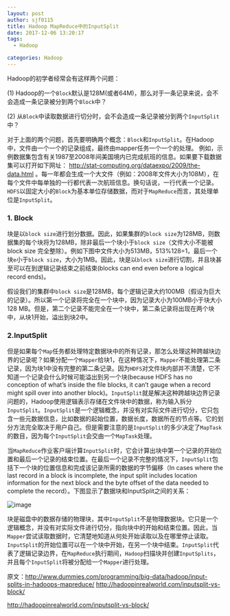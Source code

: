 ```yaml
---
layout: post
author: sjf0115
title: Hadoop MapReduce中的InputSplit
date: 2017-12-06 13:20:17
tags:
  - Hadoop

categories: Hadoop
---
```



Hadoop的初学者经常会有这样两个问题：

(1) Hadoop的一个`Block`默认是128M(或者64M)，那么对于一条记录来说，会不会造成一条记录被分到两个`Block`中？

(2) 从`Block`中读取数据进行切分时，会不会造成一条记录被分到两个`InputSplit`中？

对于上面的两个问题，首先要明确两个概念：`Block`和`InputSplit`。在Hadoop中，文件由一个一个的记录组成，最终由mapper任务一个一个的处理。
例如，示例数据集包含有关1987至2008年间美国境内已完成航班的信息。如果要下载数据集可以打开如下网址： http://stat-computing.org/dataexpo/2009/the-data.html 。每一年都会生成一个大文件（例如：2008年文件大小为108M），在每个文件中每单独的一行都代表一次航班信息。换句话说，一行代表一个记录。
`HDFS`以固定大小的`Block`为基本单位存储数据，而对于`MapReduce`而言，其处理单位是`InputSplit`。

### 1. Block

块是以`block size`进行划分数据。因此，如果集群的`block size`为128MB，则数据集的每个块将为128MB，除非最后一个块小于`block size`（文件大小不能被 block size 完全整除）。例如下图中文件大小为513MB，513%128=1，最后一个块`e`小于`block size`，大小为1MB。因此，块是以`block size`进行切割，并且块甚至可以在到逻辑记录结束之前结束(blocks can end even before a logical record ends)。

假设我们的集群中`block size`是128MB，每个逻辑记录大约100MB（假设为巨大的记录）。所以第一个记录将完全在一个块中，因为记录大小为100MB小于块大小128 MB。但是，第二个记录不能完全在一个块中，第二条记录将出现在两个块中，从块1开始，溢出到块2中。

### 2.InputSplit

但是如果每个`Map`任务都处理特定数据块中的所有记录，那怎么处理这种跨越块边界的记录呢？如果分配一个`Mapper`给块1，在这种情况下，`Mapper`不能处理第二条记录，因为块1中没有完整的第二条记录。因为`HDFS`对文件块内部并不清楚，它不知道一个记录会什么时候可能溢出到另一个块(because HDFS has no conception of what’s inside the file blocks, it can’t gauge when a record might spill over into another block)。`InputSplit`就是解决这种跨越块边界记录问题的，Hadoop使用逻辑表示存储在文件块中的数据，称为输入拆分`InputSplit`。`InputSplit`是一个逻辑概念，并没有对实际文件进行切分，它只包含一些元数据信息，比如数据的起始位置，数据长度，数据所在的节点等。它的划分方法完全取决于用户自己。但是需要注意的是`InputSplit`的多少决定了`MapTask`的数目，因为每个`InputSplit`会交由一个`MapTask`处理。

当`MapReduce`作业客户端计算`InputSplit`时，它会计算出块中第一个记录的开始位置和最后一个记录的结束位置。在最后一个记录不完整的情况下，`InputSplit`包括下一个块的位置信息和完成该记录所需的数据的字节偏移（In cases where the last record in a block is incomplete, the input split includes location information for the next block and the byte offset of the data needed to complete the record）。下图显示了数据块和InputSplit之间的关系：

![image](http://img.blog.csdn.net/20170929115859522?watermark/2/text/aHR0cDovL2Jsb2cuY3Nkbi5uZXQvU3VubnlZb29uYQ==/font/5a6L5L2T/fontsize/400/fill/I0JBQkFCMA==/dissolve/70/gravity/SouthEast)

块是磁盘中的数据存储的物理块，其中`InputSplit`不是物理数据块。它只是一个逻辑概念，并没有对实际文件进行切分，指向块中的开始和结束位置。因此，当`Mapper`尝试读取数据时，它清楚地知道从何处开始读取以及在哪里停止读取。`InputSplit`的开始位置可以在一个块中开始，在另一个块中结束。`InputSplit`代表了逻辑记录边界，在`MapReduce`执行期间，`Hadoop`扫描块并创建`InputSplits`，并且每个`InputSplit`将被分配给一个`Mapper`进行处理。


原文：http://www.dummies.com/programming/big-data/hadoop/input-splits-in-hadoops-mapreduce/
http://hadoopinrealworld.com/inputsplit-vs-block/

http://hadoopinrealworld.com/inputsplit-vs-block/
